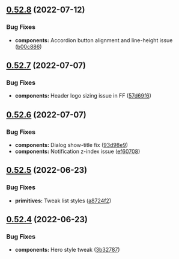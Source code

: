 ## [0.52.8](https://github.com/jacecotton/tcds/compare/v0.52.7...v0.52.8) (2022-07-12)


### Bug Fixes

* **components:** Accordion button alignment and line-height issue ([b00c886](https://github.com/jacecotton/tcds/commit/b00c886039925c5684fba7c0010349d46344b6d7))



## [0.52.7](https://github.com/jacecotton/tcds/compare/v0.52.6...v0.52.7) (2022-07-07)


### Bug Fixes

* **components:** Header logo sizing issue in FF ([57d69f6](https://github.com/jacecotton/tcds/commit/57d69f656f5c49b76e7e6bf2ae5ee298aab3169d))



## [0.52.6](https://github.com/jacecotton/tcds/compare/v0.52.5...v0.52.6) (2022-07-07)


### Bug Fixes

* **components:** Dialog show-title fix ([93d98e9](https://github.com/jacecotton/tcds/commit/93d98e9ff6c997c5ff897328f5616120d1e0031c))
* **components:** Notification z-index issue ([ef60708](https://github.com/jacecotton/tcds/commit/ef60708b8d924810e1b47b8434ffc807b058d14e))



## [0.52.5](https://github.com/jacecotton/tcds/compare/v0.52.4...v0.52.5) (2022-06-23)


### Bug Fixes

* **primitives:** Tweak list styles ([a8724f2](https://github.com/jacecotton/tcds/commit/a8724f29c22fe44e37d15f7b9d8b57d691d5ce7e))



## [0.52.4](https://github.com/jacecotton/tcds/compare/v0.52.3...v0.52.4) (2022-06-23)


### Bug Fixes

* **components:** Hero style tweak ([3b32787](https://github.com/jacecotton/tcds/commit/3b3278747c86cab3f4533ae3494327f035280778))



